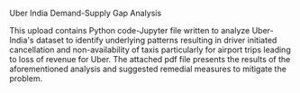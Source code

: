 Uber India Demand-Supply Gap Analysis

This upload contains Python code-Jupyter  file written to analyze Uber-India's dataset to identify underlying patterns resulting in driver
initiated cancellation and non-availability of taxis particularly for airport trips leading to loss of revenue for Uber.
The attached pdf file presents the results of the aforementioned analysis and suggested remedial measures to mitigate the problem.
